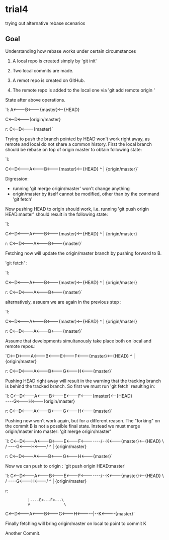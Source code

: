# trial4
trying out alternative rebase scenarios
## Goal
Understanding how rebase works under certain circumstances

1. A local repo is created simply by 'git init'
2. Two local commits are made. 

3. A remot repo is created on GitHub.
4. The remote repo is added to the local one via 'git add remote origin <URL>'
  
State after above operations.

`l:
A<---B<---{master}<--{HEAD}

C<--D<---{origin/master}

r: 
C<--D<---{master}`
            
            
Trying to push the branch pointed by HEAD won't work right away, as remote and local do not share a common history. 
First the local branch should be rebase on top of origin master to obtain following state:

`l:

C<--D<---A<---B<---{master}<--{HEAD}
    ^
    |
{origin/master}`

Digression: 
  * running 'git merge origin/master' won't change anything
  * origin/master by itself cannot be modified, other than by the command 'git fetch'  
  
Now pushing HEAD to origin should work, i.e. running 'git push origin HEAD:master' should result in the following state:


`l:

C<--D<---A<---B<---{master}<--{HEAD}
    ^
    |
{origin/master}

r: 
C<--D<---A<---B<---{master}`

Fetching now will update the origin/master branch by pushing forward to B.

'git fetch' : 

`l:

C<--D<---A<---B<---{master}<--{HEAD}
              ^
              |
        {origin/master}

r: 
C<--D<---A<---B<---{master}`

alternatively, assuem we are again in the previous step :

`l:

C<--D<---A<---B<---{master}<--{HEAD}
    ^
    |
{origin/master}

r: 
C<--D<---A<---B<---{master}`

Assume that developments simultanously take place both on local and remote repos.: 


`C<--D<---A<---B<---E<---F<---{master}<--{HEAD}
    ^
    |
{origin/master}

r: 
C<--D<---A<---B<---G<---H<---{master}`

Pushing HEAD right away will result in the warning that the tracking branch is behind the tracked branch. So first we must run 'git fetch' resulting in:

`l:
C<--D<---A<---B<---E<---F<---{master}<--{HEAD}
               \
                \----G<---H<---{origin/master}


r: 
C<--D<---A<---B<---G<---H<---{master}`


Pushing now won't work again, but for a different reason. The "forking" on the commit B is not a possible final state. Instead we must merge origin/master into master: 'git merge origin/master'

`l:
C<--D<---A<---B<---E<---F<-------/--K<---{master}<--{HEAD}
               \                /
                \----G<---H<---/
                          ^
                          |
                   {origin/master}        
                   
r: 
C<--D<---A<---B<---G<---H<---{master}`


Now we can push to origin : 'git push origin HEAD:master'

`l:
C<--D<---A<---B<---E<---F<-------/--K<---{master}<--{HEAD}
               \                /
                \----G<---H<---/
                          ^
                          |
                   {origin/master}        
                   
r: 
                
              |----E<---F<---\
              v               \ 
C<--D<---A<---B<---G<---H<-----|--K<----{master}`


Finally fetching will bring origin/master on local to point to commit K

Another Commit. 
